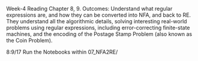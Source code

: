 Week-4 Reading Chapter 8, 9. Outcomes: Understand what regular expressions are, and how they can be converted into NFA, and back to RE. They understand all the algorithmic details, solving interesting real-world problems using regular expressions, including error-correcting finite-state machines, and the encoding of the Postage Stamp Problem (also known as the Coin Problem).

8:9/17
Run the Notebooks within 07_NFA2RE/

